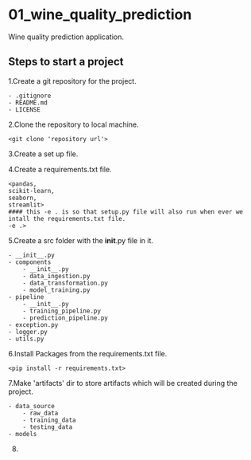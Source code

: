 # 01_wine_quality_prediction
Wine quality prediction application.

## Steps to start a project

1.Create a git repository for the project.

	- .gitignore
	- README.md
	- LICENSE

2.Clone the repository to local machine.

    <git clone 'repository url'>

3.Create a set up file.
    
4.Create a requirements.txt file.

	<pandas,
    scikit-learn,
    seaborn,
    streamlit>
    #### this -e . is so that setup.py file will also run when ever we intall the requirements.txt file.
    -e .>

5.Create a src folder with the __init__.py file in it.

    - __init__.py
    - components
        - __init__.py
        - data_ingestion.py
        - data_transformation.py
        - model_training.py
    - pipeline
        - __init__.py
        - training_pipeline.py
        - prediction_pipeline.py
    - exception.py
    - logger.py
    - utils.py

6.Install Packages from the requirements.txt file.

    <pip install -r requirements.txt>

7.Make 'artifacts' dir to store artifacts which will be created during the project.
    
    - data_source
        - raw_data
        - training_data
        - testing_data
    - models

8.


